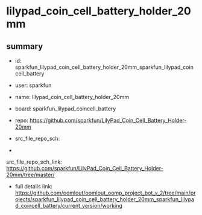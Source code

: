 # lilypad_coin_cell_battery_holder_20mm
 
## summary 
* id: sparkfun_lilypad_coin_cell_battery_holder_20mm_sparkfun_lilypad_coincell_battery
* user: sparkfun
* name: lilypad_coin_cell_battery_holder_20mm
* board: sparkfun_lilypad_coincell_battery
* repo: https://github.com/sparkfun/LilyPad_Coin_Cell_Battery_Holder-20mm



* src_file_repo_sch: 
*
 src_file_repo_sch_link: https://github.com/sparkfun/LilyPad_Coin_Cell_Battery_Holder-20mm/tree/master/
* full details link: https://github.com/oomlout/oomlout_oomp_project_bot_v_2/tree/main/projects/sparkfun_lilypad_coin_cell_battery_holder_20mm_sparkfun_lilypad_coincell_battery/current_version/working  






